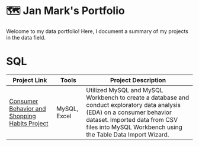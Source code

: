 # 🗺 Jan Mark's Portfolio

Welcome to my data portfolio! Here, I document a summary of my projects in the data field.

# SQL

| Project Link                                | Tools           | Project Description                                                                |
|---------------------------------------------|-----------------|------------------------------------------------------------------------------------|
| [Consumer Behavior and Shopping Habits Project](https://github.com/jeyem10ta/Consumer-Behavior-and-Shopping-Habits) | MySQL, Excel    | Utilized MySQL and MySQL Workbench to create a database and conduct exploratory data analysis (EDA) on a consumer behavior dataset. Imported data from CSV files into MySQL Workbench using the Table Data Import Wizard. |
      




